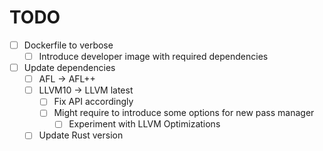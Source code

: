 # TODO

- [ ] Dockerfile to verbose
  - [ ] Introduce developer image with required dependencies
- [ ] Update dependencies
  - [ ] AFL -> AFL++
  - [ ] LLVM10 -> LLVM latest
    - [ ] Fix API accordingly
    - [ ] Might require to introduce some options for new pass manager
      - [ ] Experiment with LLVM Optimizations
  - [ ] Update Rust version
